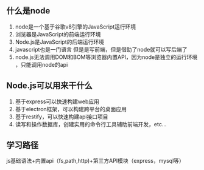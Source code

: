 ## 什么是node
1. node是一个基于谷歌v8引擎的JavaScript运行环境
2. 浏览器是JavaScript的前端运行环境
3. Node.js是JavaScript的后端运行环境
4. javascript也是一门语言 但是是写前端，但是借助了node就可以写后端了
5. node.js无法调用DOM和BOM等浏览器内置API，因为node是独立的运行环境 ，只能调用node的api
   

## Node.js可以用来干什么
1. 基于express可以快速构建web应用
2. 基于electron框架，可以构建跨平台的桌面应用
3. 基于restify，可以快速构建api接口项目
4. 读写和操作数据库，创建实用的命令行工具辅助前端开发，etc...
   

## 学习路径
js基础语法+内置api（fs,path,http)+第三方API模块（express，mysql等）


